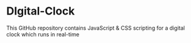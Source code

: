# DIgital-Clock
This GitHub repository contains 
JavaScript & CSS scripting for a digital clock
which runs in real-time
